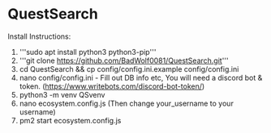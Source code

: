 # QuestSearch
 
 Install Instructions:
  1.  '''sudo apt install python3 python3-pip'''
  2.  '''git clone https://github.com/BadWolf0081/QuestSearch.git'''
  3.  cd QuestSearch && cp config/config.ini.example config/config.ini
  4.  nano config/config.ini - Fill out DB info etc, You will need a discord bot & token.  (https://www.writebots.com/discord-bot-token/)
  5.  python3 -m venv QSvenv
  6.  nano ecosystem.config.js (Then change your_username to your username)
  7.  pm2 start ecosystem.config.js
